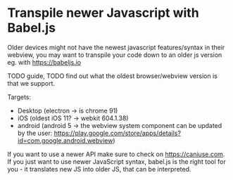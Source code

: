 # Transpile newer Javascript with Babel.js

Older devices might not have the newest javascript features/syntax in their webview, you may want to transpile your code down to an older js version eg. with <https://babeljs.io>

TODO guide, TODO find out what the oldest browser/webview version is that we support.

Targets:

- Desktop (electron -> is chrome 91)
- iOS (oldest iOS 11? -> webkit 604.1.38)
- android (android 5 -> the webview system component can be updated by the user: <https://play.google.com/store/apps/details?id=com.google.android.webview>)

If you want to use a newer API make sure to check on <https://caniuse.com>. If you just want to use newer JavaScript syntax, babel.js is the right tool for you - it translates new JS into older JS, that can be interpreted.
